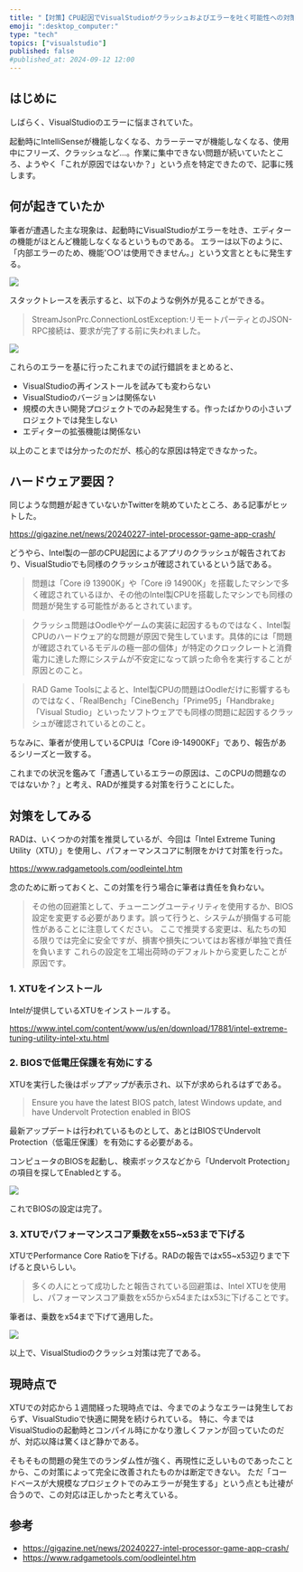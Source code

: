 ```yaml
---
title: "【対策】CPU起因でVisualStudioがクラッシュおよびエラーを吐く可能性への対策について"
emoji: ":desktop_computer:"
type: "tech"
topics: ["visualstudio"]
published: false
#published_at: 2024-09-12 12:00
---
```

## はじめに

しばらく、VisualStudioのエラーに悩まされていた。

起動時にIntelliSenseが機能しなくなる、カラーテーマが機能しなくなる、使用中にフリーズ、クラッシュなど…。作業に集中できない問題が続いていたところ、ようやく「これが原因ではないか？」という点を特定できたので、記事に残します。

## 何が起きていたか

筆者が遭遇した主な現象は、起動時にVisualStudioがエラーを吐き、エディターの機能がほとんど機能しなくなるというものである。
エラーは以下のように、「内部エラーのため、機能'○○'は使用できません。」という文言とともに発生する。

![](https://storage.googleapis.com/zenn-user-upload/fa969221af0c-20240909.png)

スタックトレースを表示すると、以下のような例外が見ることができる。

> StreamJsonPrc.ConnectionLostException:リモートパーティとのJSON-RPC接続は、要求が完了する前に失われました。

![](https://storage.googleapis.com/zenn-user-upload/ef0906d884c5-20240909.png)

これらのエラーを基に行ったこれまでの試行錯誤をまとめると、

- VisualStudioの再インストールを試みても変わらない
- VisualStudioのバージョンは関係ない
- 規模の大きい開発プロジェクトでのみ起発生する。作ったばかりの小さいプロジェクトでは発生しない
- エディターの拡張機能は関係ない

以上のことまでは分かったのだが、核心的な原因は特定できなかった。

## ハードウェア要因？

同じような問題が起きていないかTwitterを眺めていたところ、ある記事がヒットした。

https://gigazine.net/news/20240227-intel-processor-game-app-crash/

どうやら、Intel製の一部のCPU起因によるアプリのクラッシュが報告されており、VisualStudioでも同様のクラッシュが確認されているという話である。

> 問題は「Core i9 13900K」や「Core i9 14900K」を搭載したマシンで多く確認されているほか、その他のIntel製CPUを搭載したマシンでも同様の問題が発生する可能性があるとされています。

> クラッシュ問題はOodleやゲームの実装に起因するものではなく、Intel製CPUのハードウェア的な問題が原因で発生しています。具体的には「問題が確認されているモデルの極一部の個体」が特定のクロックレートと消費電力に達した際にシステムが不安定になって誤った命令を実行することが原因とのこと。

> RAD Game Toolsによると、Intel製CPUの問題はOodleだけに影響するものではなく、「RealBench」「CineBench」「Prime95」「Handbrake」「Visual Studio」といったソフトウェアでも同様の問題に起因するクラッシュが確認されているとのこと。

ちなみに、筆者が使用しているCPUは「Core i9-14900KF」であり、報告があるシリーズと一致する。

これまでの状況を鑑みて「遭遇しているエラーの原因は、このCPUの問題なのではないか？」と考え、RADが推奨する対策を行うことにした。

## 対策をしてみる

RADは、いくつかの対策を推奨しているが、今回は「Intel Extreme Tuning Utility（XTU）」を使用し、パフォーマンスコアに制限をかけて対策を行った。

https://www.radgametools.com/oodleintel.htm

念のために断っておくと、この対策を行う場合に筆者は責任を負わない。

> その他の回避策として、チューニングユーティリティを使用するか、BIOS設定を変更する必要があります。誤って行うと、システムが損傷する可能性があることに注意してください。 ここで推奨する変更は、私たちの知る限りでは完全に安全ですが、損害や損失についてはお客様が単独で責任を負います これらの設定を工場出荷時のデフォルトから変更したことが原因です。

### 1. XTUをインストール

Intelが提供しているXTUをインストールする。

https://www.intel.com/content/www/us/en/download/17881/intel-extreme-tuning-utility-intel-xtu.html

### 2. BIOSで低電圧保護を有効にする

XTUを実行した後はポップアップが表示され、以下が求められるはずである。

> Ensure you have the latest BIOS patch, latest Windows update, and have Undervolt Protection enabled in BIOS

最新アップデートは行われているものとして、あとはBIOSでUndervolt Protection（低電圧保護）を有効にする必要がある。

コンピュータのBIOSを起動し、検索ボックスなどから「Undervolt Protection」の項目を探してEnabledとする。

![](https://storage.googleapis.com/zenn-user-upload/ba8b69263f4f-20240909.jpg)

これでBIOSの設定は完了。

### 3. XTUでパフォーマンスコア乗数をx55~x53まで下げる

XTUでPerformance Core Ratioを下げる。RADの報告ではx55~x53辺りまで下げると良いらしい。

> 多くの人にとって成功したと報告されている回避策は、Intel XTUを使用し、パフォーマンスコア乗数をx55からx54またはx53に下げることです。

筆者は、乗数をx54まで下げて適用した。

![](https://storage.googleapis.com/zenn-user-upload/ffcdf2af90c5-20240909.png)

以上で、VisualStudioのクラッシュ対策は完了である。

## 現時点で

XTUでの対応から１週間経った現時点では、今までのようなエラーは発生しておらず、VisualStudioで快適に開発を続けられている。
特に、今まではVisualStudioの起動時とコンパイル時にかなり激しくファンが回っていたのだが、対応以降は驚くほど静かである。

そもそもの問題の発生でのランダム性が強く、再現性に乏しいものであったことから、この対策によって完全に改善されたものかは断定できない。
ただ「コードベースが大規模なプロジェクトでのみエラーが発生する」という点とも辻褄が合うので、この対応は正しかったと考えている。

## 参考

- https://gigazine.net/news/20240227-intel-processor-game-app-crash/
- https://www.radgametools.com/oodleintel.htm